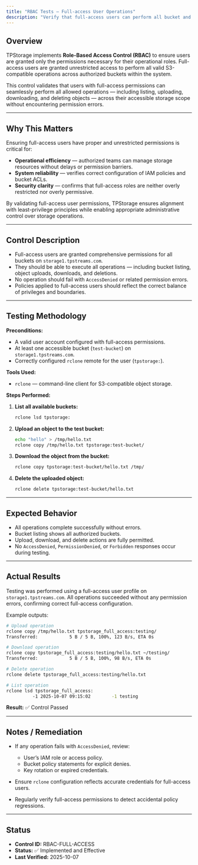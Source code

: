 ```yaml
---
title: "RBAC Tests — Full-access User Operations"
description: "Verify that full-access users can perform all bucket and object operations without restriction on storage1.tpstreams.com."
---
```

## Overview

TPStorage implements **Role-Based Access Control (RBAC)** to ensure users are granted only the permissions necessary for their operational roles. Full-access users are granted unrestricted access to perform all valid S3-compatible operations across authorized buckets within the system.

This control validates that users with full-access permissions can seamlessly perform all allowed operations — including listing, uploading, downloading, and deleting objects — across their accessible storage scope without encountering permission errors.

---

## Why This Matters

Ensuring full-access users have proper and unrestricted permissions is critical for:

* **Operational efficiency** — authorized teams can manage storage resources without delays or permission barriers.  
* **System reliability** — verifies correct configuration of IAM policies and bucket ACLs.  
* **Security clarity** — confirms that full-access roles are neither overly restricted nor overly permissive.

By validating full-access user permissions, TPStorage ensures alignment with least-privilege principles while enabling appropriate administrative control over storage operations.

---

## Control Description

* Full-access users are granted comprehensive permissions for all buckets on `storage1.tpstreams.com`.  
* They should be able to execute all operations — including bucket listing, object uploads, downloads, and deletions.  
* No operation should fail with `AccessDenied` or related permission errors.  
* Policies applied to full-access users should reflect the correct balance of privileges and boundaries.

---

## Testing Methodology

**Preconditions:**

* A valid user account configured with full-access permissions.
* At least one accessible bucket (`test-bucket`) on `storage1.tpstreams.com`.
* Correctly configured `rclone` remote for the user (`tpstorage:`).

**Tools Used:**

* `rclone` — command-line client for S3-compatible object storage.

**Steps Performed:**

1. **List all available buckets:**
   ```bash
   rclone lsd tpstorage:
   ```

2. **Upload an object to the test bucket:**

   ```bash
   echo "hello" > /tmp/hello.txt
   rclone copy /tmp/hello.txt tpstorage:test-bucket/
   ```

3. **Download the object from the bucket:**

   ```bash
   rclone copy tpstorage:test-bucket/hello.txt /tmp/
   ```

4. **Delete the uploaded object:**

   ```bash
   rclone delete tpstorage:test-bucket/hello.txt
   ```

---

## Expected Behavior

* All operations complete successfully without errors.
* Bucket listing shows all authorized buckets.
* Upload, download, and delete actions are fully permitted.
* No `AccessDenied`, `PermissionDenied`, or `Forbidden` responses occur during testing.

---

## Actual Results

Testing was performed using a full-access user profile on `storage1.tpstreams.com`.
All operations succeeded without any permission errors, confirming correct full-access configuration.

Example outputs:

```bash
# Upload operation
rclone copy /tmp/hello.txt tpstorage_full_access:testing/
Transferred:            5 B / 5 B, 100%, 123 B/s, ETA 0s

# Download operation
rclone copy tpstorage_full_access:testing/hello.txt ~/testing/
Transferred:            5 B / 5 B, 100%, 98 B/s, ETA 0s

# Delete operation
rclone delete tpstorage_full_access:testing/hello.txt

# List operation
rclone lsd tpstorage_full_access:
          -1 2025-10-07 09:15:02        -1 testing
```

**Result:** ✅ Control Passed

---

## Notes / Remediation

* If any operation fails with `AccessDenied`, review:

  * User’s IAM role or access policy.
  * Bucket policy statements for explicit denies.
  * Key rotation or expired credentials.
* Ensure `rclone` configuration reflects accurate credentials for full-access users.
* Regularly verify full-access permissions to detect accidental policy regressions.

---

## Status

* **Control ID:** RBAC-FULL-ACCESS
* **Status:** ✅ Implemented and Effective
* **Last Verified:** 2025-10-07
